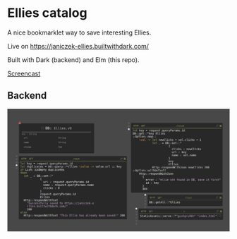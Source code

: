 # Ellies catalog

A nice bookmarklet way to save interesting Ellies.

Live on https://janiczek-ellies.builtwithdark.com/

Built with Dark (backend) and Elm (this repo).

[Screencast](https://janiczek.github.io/ellies/screencast.mp4)

## Backend

![Screenshot of the whole backend](dark.png)
